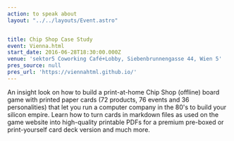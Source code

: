 ```yaml
---
action: to speak about
layout: "../../layouts/Event.astro"


title: Chip Shop Case Study
event: Vienna.html
start_date: 2016-06-28T18:30:00.000Z
venue: 'sektor5 Coworking Café+Lobby, Siebenbrunnengasse 44, Wien 5'
pres_source: null
pres_url: 'https://viennahtml.github.io/'
---
```


An insight look on how to build a print-at-home Chip Shop (offline) board game with printed paper cards (72 products, 76 events and 36 personalities) that let you run a computer company in the 80's to build your silicon empire. Learn how to turn cards in markdown files as used on the game website into high-quality printable PDFs for a premium pre-boxed or print-yourself card deck version and much more.
